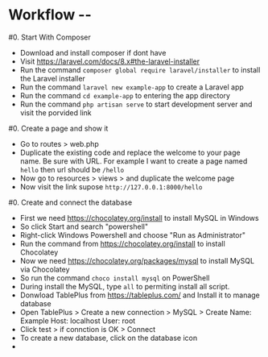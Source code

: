 # Workflow --

#0. Start With Composer
- Download and install composer if dont have
- Visit https://laravel.com/docs/8.x#the-laravel-installer
- Run the command `composer global require laravel/installer` to install the Laravel installer
- Run the command `laravel new example-app` to create a Laravel app
- Run the command `cd example-app` to entering the app directory
- Run the command `php artisan serve` to start development server and visit the porvided link


#0. Create a page and show it
- Go to routes > web.php
- Duplicate the existing code and replace the welcome to your page name. Be sure with URL. For example I want to create a page named `hello` then url should be `/hello`
- Now go to resources > views > and duplicate the welcome page
- Now visit the link supose `http://127.0.0.1:8000/hello`


#0. Create and connect the database
- First we need https://chocolatey.org/install to install MySQL in Windows
- So click Start and search "powershell"
- Right-click Windows Powershell and choose "Run as Administrator"
- Run the command from https://chocolatey.org/install to install Chocolatey
- Now we need https://chocolatey.org/packages/mysql to install MySQL via Chocolatey
- So run the command `choco install mysql` on PowerShell
- During install the MySQL, type `all` to permiting install all script.
- Donwload TablePlus from https://tableplus.com/ and Install it to manage database
- Open TablePlus > Create a new connection > MySQL > Create
Name: Example
Host: localhost
User: root
- Click test > if connction is OK > Connect
- To create a new database, click on the database icon
- 

